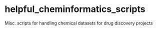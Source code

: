 # helpful_cheminformatics_scripts
Misc. scripts for handling chemical datasets for drug discovery projects 

